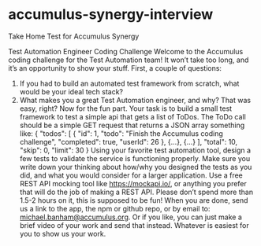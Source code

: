 # accumulus-synergy-interview
Take Home Test for Accumulus Synergy


Test Automation Engineer Coding Challenge
Welcome to the Accumulus coding challenge for the Test Automation team! It won’t take too
long, and it’s an opportunity to show your stuff. First, a couple of questions:
1) If you had to build an automated test framework from scratch, what would be your ideal
tech stack?
2) What makes you a great Test Automation engineer, and why?
That was easy, right?
Now for the fun part. Your task is to build a small test framework to test a simple api that gets a
list of ToDos. The ToDo call should be a simple GET request that returns a JSON array
something like:
{
"todos": [
{
"id": 1,
"todo": "Finish the Accumulus coding challenge",
"completed": true,
"userId": 26
},
{...},
{...}
],
"total": 10,
"skip": 0,
"limit": 30
}
Using your favorite test automation tool, design a few tests to validate the service is functioning
properly. Make sure you write down your thinking about how/why you designed the tests as you
did, and what you would consider for a larger application.
Use a free REST API mocking tool like https://mockapi.io/, or anything you prefer that will do the
job of making a REST API.
Please don’t spend more than 1.5-2 hours on it, this is supposed to be fun!
When you are done, send us a link to the app, the npm or github repo, or by email to:
michael.banham@accumulus.org. Or if you like, you can just make a brief video of your work
and send that instead. Whatever is easiest for you to show us your work.
